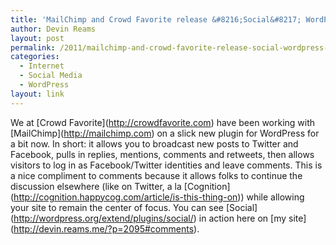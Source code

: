 ```yaml
---
title: 'MailChimp and Crowd Favorite release &#8216;Social&#8217; WordPress plugin'
author: Devin Reams
layout: post
permalink: /2011/mailchimp-and-crowd-favorite-release-social-wordpress-plugin/
categories:
  - Internet
  - Social Media
  - WordPress
layout: link
---
```

We at \[Crowd Favorite\](http://crowdfavorite.com) have been working with \[MailChimp\](http://mailchimp.com) on a slick new plugin for WordPress for a bit now. In short: it allows you to broadcast new posts to Twitter and Facebook, pulls in replies, mentions, comments and retweets, then allows visitors to log in as Facebook/Twitter identities and leave comments. This is a nice compliment to comments because it allows folks to continue the discussion elsewhere (like on Twitter, a la \[Cognition\](http://cognition.happycog.com/article/is-this-thing-on)) while allowing your site to remain the center of focus. You can see \[Social\](http://wordpress.org/extend/plugins/social/) in action here on \[my site\](http://devin.reams.me/?p=2095#comments).